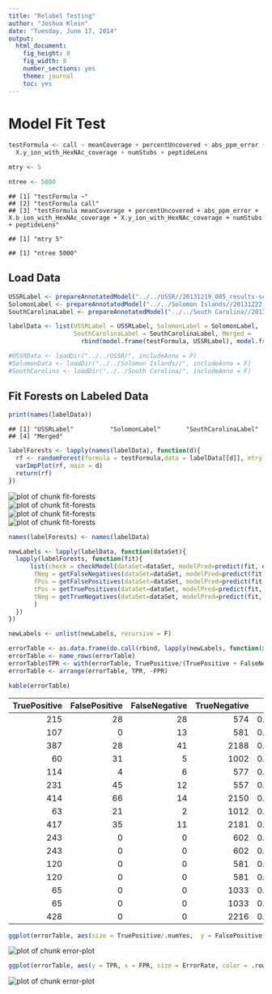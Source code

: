 ```yaml
---
title: "Relabel Testing"
author: "Joshua Klein"
date: "Tuesday, June 17, 2014"
output:
  html_document:
    fig_height: 8
    fig_width: 8
    number_sections: yes
    theme: journal
    toc: yes
---
```

# Model Fit Test



```r
testFormula <- call ~ meanCoverage + percentUncovered + abs_ppm_error + X.b_ion_with_HexNAc_coverage + 
  X.y_ion_with_HexNAc_coverage + numStubs + peptideLens

mtry <- 5

ntree <- 5000
```


```
## [1] "testFormula ~"                                                                                                                                     
## [2] "testFormula call"                                                                                                                                  
## [3] "testFormula meanCoverage + percentUncovered + abs_ppm_error + X.b_ion_with_HexNAc_coverage + X.y_ion_with_HexNAc_coverage + numStubs + peptideLens"
```

```
## [1] "mtry 5"
```

```
## [1] "ntree 5000"
```

## Load Data

```r
USSRLabel <- prepareAnnotatedModel("../../USSR//20131219_005_results-scored-annotated.fix.csv")
SolomonLabel <- prepareAnnotatedModel("../../Solomon Islands//20131222_004_results-scored-annotated.fix.csv")
SouthCarolinaLabel <- prepareAnnotatedModel("../../South Carolina//20131220_002_results-scored-annotated.fix.csv")

labelData <- list(USSRLabel = USSRLabel, SolomonLabel = SolomonLabel, 
                  SouthCarolinaLabel = SouthCarolinaLabel, Merged = 
                    rbind(model.frame(testFormula, USSRLabel), model.frame(testFormula, SolomonLabel), model.frame(testFormula, SouthCarolinaLabel)))

#USSRData <- loadDir("../../USSR/", includeAnno = F)
#SolomonData <- loadDir("../../Solomon Islands//", includeAnno = F)
#SouthCarolina <- loadDir("../../South Carolina/", includeAnno = F)
```

## Fit Forests on Labeled Data

```r
print(names(labelData))
```

```
## [1] "USSRLabel"          "SolomonLabel"       "SouthCarolinaLabel"
## [4] "Merged"
```

```r
labelForests <- lapply(names(labelData), function(d){
  rf <- randomForest(formula = testFormula,data = labelData[[d]], mtry = mtry, ntree = ntree, importance = T)
  varImpPlot(rf, main = d)
  return(rf)
})
```

<img src="figure/DefaultParameters-Rmdfit-forests1.png" title="plot of chunk fit-forests" alt="plot of chunk fit-forests" style="display: block; margin: auto;" /><img src="figure/DefaultParameters-Rmdfit-forests2.png" title="plot of chunk fit-forests" alt="plot of chunk fit-forests" style="display: block; margin: auto;" /><img src="figure/DefaultParameters-Rmdfit-forests3.png" title="plot of chunk fit-forests" alt="plot of chunk fit-forests" style="display: block; margin: auto;" /><img src="figure/DefaultParameters-Rmdfit-forests4.png" title="plot of chunk fit-forests" alt="plot of chunk fit-forests" style="display: block; margin: auto;" />

```r
names(labelForests) <- names(labelData)
```


```r
newLabels <- lapply(labelData, function(dataSet){
  lapply(labelForests, function(fit){
      list(check = checkModel(dataSet=dataSet, modelPred=predict(fit, dataSet, type="prob")),
       fNeg = getFalseNegatives(dataSet=dataSet, modelPred=predict(fit, dataSet, type="prob")),
       fPos = getFalsePositives(dataSet=dataSet, modelPred=predict(fit, dataSet, type="prob")),
       tPos = getTruePositives(dataSet=dataSet, modelPred=predict(fit, dataSet, type="prob")),
       tNeg = getTrueNegatives(dataSet=dataSet, modelPred=predict(fit, dataSet, type="prob"))
       )
  })  
})

newLabels <- unlist(newLabels, recursive = F)
```



```r
errorTable <- as.data.frame(do.call(rbind, lapply(newLabels, function(x){unlist(x$check)})))
errorTable <- name_rows(errorTable)
errorTable$TPR <- with(errorTable, TruePositive/(TruePositive + FalseNegative))
errorTable <- arrange(errorTable, TPR, -FPR)

kable(errorTable)
```



| TruePositive| FalsePositive| FalseNegative| TrueNegative|    FPR|   FDR| ErrorRate| .numYes| .numNo|.rownames                             |    TPR|
|------------:|-------------:|-------------:|------------:|------:|-----:|---------:|-------:|------:|:-------------------------------------|------:|
|          215|            28|            28|          574| 0.0465| 2e-04|    0.0663|     243|    602|USSRLabel.SouthCarolinaLabel          | 0.8848|
|          107|             0|            13|          581| 0.0000| 0e+00|    0.0185|     120|    581|SolomonLabel.SouthCarolinaLabel       | 0.8917|
|          387|            28|            41|         2188| 0.0126| 0e+00|    0.0261|     428|   2216|Merged.SouthCarolinaLabel             | 0.9042|
|           60|            31|             5|         1002| 0.0300| 5e-04|    0.0328|      65|   1033|SouthCarolinaLabel.USSRLabel          | 0.9231|
|          114|             4|             6|          577| 0.0069| 1e-04|    0.0143|     120|    581|SolomonLabel.USSRLabel                | 0.9500|
|          231|            45|            12|          557| 0.0748| 3e-04|    0.0675|     243|    602|USSRLabel.SolomonLabel                | 0.9506|
|          414|            66|            14|         2150| 0.0298| 1e-04|    0.0303|     428|   2216|Merged.SolomonLabel                   | 0.9673|
|           63|            21|             2|         1012| 0.0203| 3e-04|    0.0209|      65|   1033|SouthCarolinaLabel.SolomonLabel       | 0.9692|
|          417|            35|            11|         2181| 0.0158| 0e+00|    0.0174|     428|   2216|Merged.USSRLabel                      | 0.9743|
|          243|             0|             0|          602| 0.0000| 0e+00|    0.0000|     243|    602|USSRLabel.USSRLabel                   | 1.0000|
|          243|             0|             0|          602| 0.0000| 0e+00|    0.0000|     243|    602|USSRLabel.Merged                      | 1.0000|
|          120|             0|             0|          581| 0.0000| 0e+00|    0.0000|     120|    581|SolomonLabel.SolomonLabel             | 1.0000|
|          120|             0|             0|          581| 0.0000| 0e+00|    0.0000|     120|    581|SolomonLabel.Merged                   | 1.0000|
|           65|             0|             0|         1033| 0.0000| 0e+00|    0.0000|      65|   1033|SouthCarolinaLabel.SouthCarolinaLabel | 1.0000|
|           65|             0|             0|         1033| 0.0000| 0e+00|    0.0000|      65|   1033|SouthCarolinaLabel.Merged             | 1.0000|
|          428|             0|             0|         2216| 0.0000| 0e+00|    0.0000|     428|   2216|Merged.Merged                         | 1.0000|


```r
ggplot(errorTable, aes(size = TruePositive/.numYes,  y = FalsePositive, x = FalseNegative, color = ErrorRate, label = zapsmall(TruePositive/.numYes, 3))) + geom_point() + scale_size(range = c(4,10))
```

<img src="figure/DefaultParameters-Rmderror-plot1.png" title="plot of chunk error-plot" alt="plot of chunk error-plot" style="display: block; margin: auto;" />

```r
ggplot(errorTable, aes(y = TPR, x = FPR, size = ErrorRate, color = .rownames)) + geom_point(position="jitter") + scale_size(range = c(4,10)) 
```

<img src="figure/DefaultParameters-Rmderror-plot2.png" title="plot of chunk error-plot" alt="plot of chunk error-plot" style="display: block; margin: auto;" />

